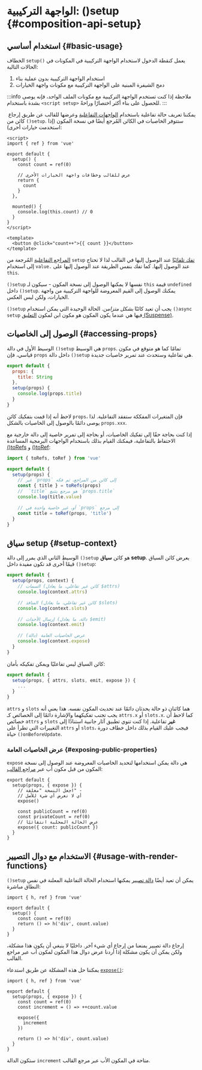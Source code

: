 # الواجهة التركيبية: ()setup {#composition-api-setup}

## استخدام أساسي {#basic-usage}

الخطاف `setup()` يعمل كنقطة الدخول لاستخدام الواجهة التركيبية في المكونات في الحالات التالية:

1. استخدام الواجهة التركيبية بدون عملية بناء
2. دمج الشيفرة المبنية على الواجهة التركيبية مع مكونات واجهة الخيارات

:::info ملاحظة
إذا كنت تستخدم الواجهة التركيبية مع مكونات الملف الواحد، فإنه يوصى بشدة باستخدام `<script setup>` للحصول على بناء أكثر اختصارًا وراحةً.
:::

 يمكننا تعريف حالة تفاعلية باستخدام [الواجهات التفاعلية](./reactivity-core) وعرضها للقالب عن طريق إرجاع كائن من `()setup`. ستتوفر الخاصيات في الكائن المُرجع أيضًا في نسخة المكون (إذا استخدمت خيارات أخرى):

```vue
<script>
import { ref } from 'vue'

export default {
  setup() {
    const count = ref(0)

    // عرض للقالب وخطافات واجهة الخيارات الأخرى
    return {
      count
    }
  },

  mounted() {
    console.log(this.count) // 0
  }
}
</script>

<template>
  <button @click="count++">{{ count }}</button>
</template>
```

[المراجع التفاعلية](/api/reactivity-core#ref) المُرجعة من `setup`  [تفك تلقائيًا](/guide/essentials/reactivity-fundamentals#deep-reactivity) عند الوصول إليها في القالب لذا لا تحتاج إلى استخدام `value.` عند الوصول إليها. كما تفك بنفس الطريقة عند الوصول إليها على `this`.

`()setup` نفسها لا يمكنها الوصول إلى نسخة المكون - سيكون لـ `this` قيمة `undefined` داخل `()setup`. يمكنك الوصول إلى القيم المعروضة للواجهة التركيبية من واجهة الخيارات، ولكن ليس العكس.

`()setup` يجب أن تعيد كائنًا _بشكل متزامن_. الحالة الوحيدة التي يمكن استخدام `()async setup` فيها هي عندما يكون المكون هو مكون ابن لمكون [التعليق (Suspense)](../guide/built-ins/suspense).

## الوصول إلى الخاصيات {#accessing-props}

الوسيط الأول في دالة `()setup` هي الوسيط `props`. تمامًا كما هو متوقع في مكون قياسي، فإن `props` داخل دالة `()setup` هي تفاعلية وستحدث عند تمرير خاصيات جديدة.

```js
export default {
  props: {
    title: String
  },
  setup(props) {
    console.log(props.title)
  }
}
```

لاحظ أنه إذا قمت بتفكيك كائن `props`، فإن المتغيرات المفككة ستفقد التفاعلية. لذا يوصى دائمًا بالوصول إلى الخاصيات بالشكل `props.xxx`.

إذا كنت بحاجة حقًا إلى تفكيك الخاصيات، أو بحاجة إلى تمرير خاصية إلى دالة خارجية مع الاحتفاظ بالتفاعلية، فيمكنك القيام بذلك باستخدام الواجهات البرمجية المساعدة [()toRefs](./reactivity-utilities#torefs) و [()toRef](/api/reactivity-utilities#toref):

```js
import { toRefs, toRef } from 'vue'

export default {
  setup(props) {
    // غير `props` إلى كائن من المراجع، ثم فكه
    const { title } = toRefs(props)
    //  `title` هو مرجع يتتبع `props.title`
    console.log(title.value)

    // أو، غير خاصية واحدة في `props` إلى مرجع
    const title = toRef(props, 'title')
  }
}
```

## سياق setup {#setup-context}

الوسيط الثاني الذي يمرر إلى دالة `()setup` هو كائن **سياق setup**. يعرض كائن السياق قيمًا أخرى قد تكون مفيدة داخل `()setup`:

```js
export default {
  setup(props, context) {
    // السمات (كائن غير تفاعلي، ما يعادل $attrs)
    console.log(context.attrs)

    // المنافذ (كائن غير تفاعلي، ما يعادل $slots)
    console.log(context.slots)

    // إرسال الأحداث (دالة، ما يعادل $emit)
    console.log(context.emit)

    // عرض الخاصيات العامة (دالة)
    console.log(context.expose)
  }
}
```

كائن السياق ليس تفاعليًا ويمكن تفكيكه بأمان:

```js
export default {
  setup(props, { attrs, slots, emit, expose }) {
    ...
  }
}
```

`attrs` و `slots` هما كائنان ذو حالة يحدثان دائمًا عند تحديث المكون نفسه. هذا يعني أنه يجب تجنب تفكيكهما والإشارة دائمًا إلى الخصائص كـ `attrs.x` أو `slots.x`. كما لاحظ أن خصائص `attrs` و `slots` **غير** تفاعلية. إذا كنت تنوي تطبيق آثار جانبية استنادًا إلى التغييرات التي تطرأ على `attrs` أو `slots`، فيجب عليك القيام بذلك داخل خطاف دورة حياة `()onBeforeUpdate`.

### عرض الخاصيات العامة {#exposing-public-properties}

`expose` هي دالة يمكن استخدامها لتحديد الخاصيات المعروضة عند الوصول إلى نسخة المكون من قبل مكون أب عبر [مراجع القالب](/guide/essentials/template-refs#ref-on-component):

```js{5,10}
export default {
  setup(props, { expose }) {
    // اجعل النسخة "مغلقة" -
    // أي لا تعرض أي شيء للأصل
    expose()

    const publicCount = ref(0)
    const privateCount = ref(0)
    // عرض الحالة المحلية انتقائيًا
    expose({ count: publicCount })
  }
}
```

## الاستخدام مع دوال التصيير {#usage-with-render-functions}

`()setup` يمكن أن تعيد أيضًا [دالة تصيير](/guide/extras/render-function) يمكنها استخدام الحالة التفاعلية المعلنة في نفس النطاق مباشرة:

```js{6}
import { h, ref } from 'vue'

export default {
  setup() {
    const count = ref(0)
    return () => h('div', count.value)
  }
}
```

إرجاع دالة تصيير يمنعنا من إرجاع أي شيء آخر. داخليًا لا ينبغي أن يكون هذا مشكلة، ولكن يمكن أن يكون مشكلة إذا أردنا عرض دوال هذا المكون لمكون أب عبر مراجع القالب.

يمكننا حل هذه المشكلة عن طريق استدعاء [`expose()`](#exposing-public-properties):

```js{8-10}
import { h, ref } from 'vue'

export default {
  setup(props, { expose }) {
    const count = ref(0)
    const increment = () => ++count.value

    expose({
      increment
    })

    return () => h('div', count.value)
  }
}
```

ستكون الدالة `increment` متاحة في المكون الأب عبر مرجع القالب.
